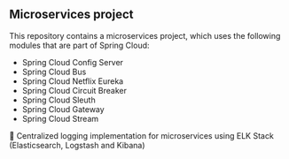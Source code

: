 ## Microservices project
 
This repository contains a microservices project, which uses the following modules that are part of Spring Cloud:
 - Spring Cloud Config Server
 - Spring Cloud Bus
 - Spring Cloud Netflix Eureka
 - Spring Cloud Circuit Breaker
 - Spring Cloud Sleuth
 - Spring Cloud Gateway
 - Spring Cloud Stream

:construction: Centralized logging implementation for  microservices using ELK Stack (Elasticsearch, Logstash and Kibana)
